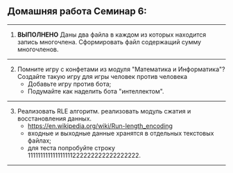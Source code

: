 ## Домашняя работа Семинар 6:
---
1.	**ВЫПОЛНЕНО** Даны два файла в каждом из которых находится запись многочлена. Сформировать файл содержащий сумму многочленов. 
---
2. Помните игру с конфетами из модуля "Математика и Информатика"? Создайте такую игру для игры человек против человека
    * Добавьте игру против бота;
    * Подумайте как наделить бота "интеллектом".
---
3. Реализовать RLE алгоритм. реализовать модуль сжатия и восстановления данных.
    * https://en.wikipedia.org/wiki/Run-length_encoding
    * входные и выходные данные хранятся в отдельных текстовых файлах;
    * для теста попробуйте строку 111111111111111111222222222222222222.
---